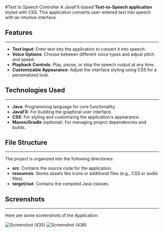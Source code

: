 #Text to Speech Controller
A JavaFX-based **Text-to-Speech application** styled with CSS. This application converts user-entered text into speech with an intuitive interface.

## Features
---
- **Text Input**: Enter text into the application to convert it into speech.  
- **Voice Options**: Choose between different voice types and adjust pitch and speed.  
- **Playback Controls**: Play, pause, or stop the speech output at any time.  
- **Customizable Appearance**: Adjust the interface styling using CSS for a personalized look.

## Technologies Used
---
- **Java**: Programming language for core functionality.  
- **JavaFX**: For building the graphical user interface.  
- **CSS**: For styling and customizing the application's appearance.  
- **Maven/Gradle** (optional): For managing project dependencies and builds.  

## File Structure
---
The project is organized into the following directories:  
- **src**: Contains the source code for the application.  
- **resources**: Stores assets like icons or additional files (e.g., CSS or audio files).  
- **target/out**: Contains the compiled Java classes.

## Screenshots
---
Here are some screenshots of the Application:

![Screenshot (435)](https://github.com/user-attachments/assets/c9a854b0-0ccf-4e10-82b5-04a9af3a9cc2)
![Screenshot (436)](https://github.com/user-attachments/assets/0c85c99a-b42f-48f8-9fac-9a1170fb13c4)
